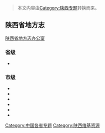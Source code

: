 > 本文内容由[Category:陕西专题](https://zh.wikipedia.org/wiki/Category:陕西专题)转换而来。


## 陕西省地方志

[陕西省地方志办公室](http://dfz.shaanxi.gov.cn/sqzlk/xbsxsz/)

### 省级

  -
### 市级

  -
  -
  -
  -
  -
  -
[Category:中国各省专题](https://zh.wikipedia.org/wiki/Category:中国各省专题 "wikilink") [Category:陕西维基资源](https://zh.wikipedia.org/wiki/Category:陕西维基资源 "wikilink")